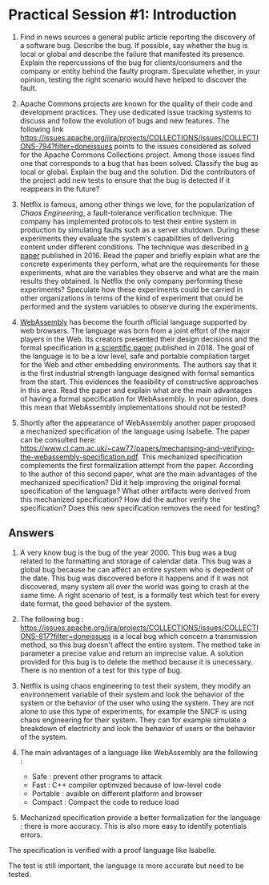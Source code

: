 # Practical Session #1: Introduction

1. Find in news sources a general public article reporting the discovery of a software bug. Describe the bug. If possible, say whether the bug is local or global and describe the failure that manifested its presence. Explain the repercussions of the bug for clients/consumers and the company or entity behind the faulty program. Speculate whether, in your opinion, testing the right scenario would have helped to discover the fault.

2. Apache Commons projects are known for the quality of their code and development practices. They use dedicated issue tracking systems to discuss and follow the evolution of bugs and new features. The following link https://issues.apache.org/jira/projects/COLLECTIONS/issues/COLLECTIONS-794?filter=doneissues points to the issues considered as solved for the Apache Commons Collections project. Among those issues find one that corresponds to a bug that has been solved. Classify the bug as local or global. Explain the bug and the solution. Did the contributors of the project add new tests to ensure that the bug is detected if it reappears in the future?

3. Netflix is famous, among other things we love, for the popularization of *Chaos Engineering*, a fault-tolerance verification technique. The company has implemented protocols to test their entire system in production by simulating faults such as a server shutdown. During these experiments they evaluate the system's capabilities of delivering content under different conditions. The technique was described in [a paper](https://arxiv.org/ftp/arxiv/papers/1702/1702.05843.pdf) published in 2016. Read the paper and briefly explain what are the concrete experiments they perform, what are the requirements for these experiments, what are the variables they observe and what are the main results they obtained. Is Netflix the only company performing these experiments? Speculate how these experiments could be carried in other organizations in terms of the kind of experiment that could be performed and the system variables to observe during the experiments.

4. [WebAssembly](https://webassembly.org/) has become the fourth official language supported by web browsers. The language was born from a joint effort of the major players in the Web. Its creators presented their design decisions and the formal specification in [a scientific paper](https://people.mpi-sws.org/~rossberg/papers/Haas,%20Rossberg,%20Schuff,%20Titzer,%20Gohman,%20Wagner,%20Zakai,%20Bastien,%20Holman%20-%20Bringing%20the%20Web%20up%20to%20Speed%20with%20WebAssembly.pdf) published in 2018. The goal of the language is to be a low level, safe and portable compilation target for the Web and other embedding environments. The authors say that it is the first industrial strength language designed with formal semantics from the start. This evidences the feasibility of constructive approaches in this area. Read the paper and explain what are the main advantages of having a formal specification for WebAssembly. In your opinion, does this mean that WebAssembly implementations should not be tested? 

5.  Shortly after the appearance of WebAssembly another paper proposed a mechanized specification of the language using Isabelle. The paper can be consulted here: https://www.cl.cam.ac.uk/~caw77/papers/mechanising-and-verifying-the-webassembly-specification.pdf. This mechanized specification complements the first formalization attempt from the paper. According to the author of this second paper, what are the main advantages of the mechanized specification? Did it help improving the original formal specification of the language? What other artifacts were derived from this mechanized specification? How did the author verify the specification? Does this new specification removes the need for testing?

## Answers

1. A very know bug is the bug of the year 2000. This bug was a bug related to the formatting and storage of calendar data. This bug was a global bug because he can affect an entire system who is depedent of the date. This bug was discovered before it happens and if it was not discovered, many system all over the world was going to crash at the same time. A right scenario of test, is a formally test which test for every date format, the good behavior of the system.

2. The following bug : https://issues.apache.org/jira/projects/COLLECTIONS/issues/COLLECTIONS-817?filter=doneissues is a local bug which concern a transmission method, so this bug doesn't affect the entire system. The method take in parameter a precise value and return an imprecise value. A solution provided for this bug is to delete the method because it is unecessary. There is no mention of a test for this type of bug.

3.  Netflix is using chaos engineering to test their system, they modify an environnement variable of their system and look the behavior of the system or the behavior of the user who using the system. They are not alone to use this type of experiments, for example the SNCF is using chaos engineering for their system. They can for example simulate a breakdown of electricity and look the behavior of users or the behavior of the system.

4. The main advantages of a language like WebAssembly are the following :

    - Safe : prevent other programs to attack
    - Fast : C++ compiler optimized because of low-level code
    - Portable : avaible on different platform and browser
    - Compact : Compact the code to reduce load

5. Mechanized specification provide a better formalization for the language : there is more accuracy. This is also more easy to identify potentials errors.

The specification is verified with a proof language like Isabelle.

The test is still important, the language is more accurate but need to be tested.

